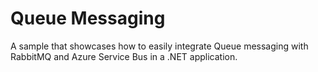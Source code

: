 # Queue Messaging
A sample that showcases how to easily integrate Queue messaging with RabbitMQ and Azure Service Bus in a .NET application.
